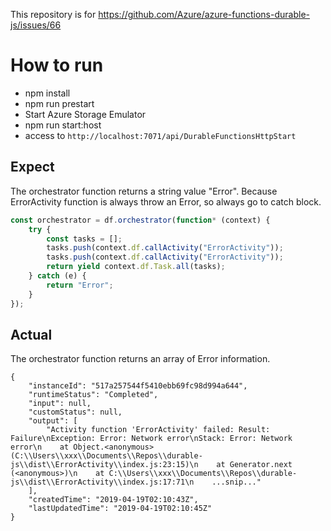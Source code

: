 This repository is for https://github.com/Azure/azure-functions-durable-js/issues/66

# How to run

- npm install
- npm run prestart
- Start Azure Storage Emulator
- npm run start:host
- access to `http://localhost:7071/api/DurableFunctionsHttpStart`

## Expect

The orchestrator function returns a string value "Error".
Because ErrorActivity function is always throw an Error, so always go to catch block.

```typescript
const orchestrator = df.orchestrator(function* (context) {
    try {
        const tasks = [];
        tasks.push(context.df.callActivity("ErrorActivity"));
        tasks.push(context.df.callActivity("ErrorActivity"));
        return yield context.df.Task.all(tasks);
    } catch (e) {
        return "Error";
    }
});
```

## Actual

The orchestrator function returns an array of Error information.

```
{
    "instanceId": "517a257544f5410ebb69fc98d994a644",
    "runtimeStatus": "Completed",
    "input": null,
    "customStatus": null,
    "output": [
        "Activity function 'ErrorActivity' failed: Result: Failure\nException: Error: Network error\nStack: Error: Network error\n    at Object.<anonymous> (C:\\Users\\xxx\\Documents\\Repos\\durable-js\\dist\\ErrorActivity\\index.js:23:15)\n    at Generator.next (<anonymous>)\n    at C:\\Users\\xxx\\Documents\\Repos\\durable-js\\dist\\ErrorActivity\\index.js:17:71\n    ...snip..."
    ],
    "createdTime": "2019-04-19T02:10:43Z",
    "lastUpdatedTime": "2019-04-19T02:10:45Z"
}
```

